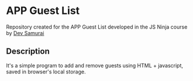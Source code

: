 # APP Guest List

Repository created for the APP Guest List developed in the JS Ninja course by [Dev Samurai](https://devsamurai.com.br/)

## Description

It's a simple program to add and remove guests using HTML + javascript, saved in browser's local storage.